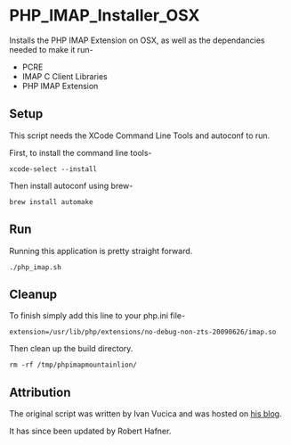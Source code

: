 # PHP_IMAP_Installer_OSX

Installs the PHP IMAP Extension on OSX, as well as the dependancies needed to make it run-

 * PCRE
 * IMAP C Client Libraries
 * PHP IMAP Extension

## Setup

This script needs the XCode Command Line Tools and autoconf to run. 

First, to install the command line tools-

```
xcode-select --install
```

Then install autoconf using brew-
```
brew install automake
```

## Run 

Running this application is pretty straight forward.

```
./php_imap.sh
```

## Cleanup

To finish simply add this line to your php.ini file-

```
extension=/usr/lib/php/extensions/no-debug-non-zts-20090626/imap.so
```

Then clean up the build directory.
```
rm -rf /tmp/phpimapmountainlion/
```

## Attribution

The original script was written by Ivan Vucica and was hosted on [his blog](http://blog.vucica.net/2012/10/installing-imap-extension-for-php-on-mountain-lion.html).

It has since been updated by Robert Hafner.
